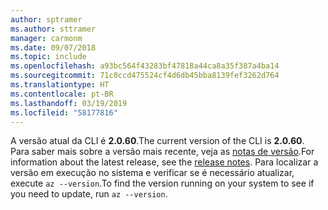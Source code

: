 ```yaml
---
author: sptramer
ms.author: sttramer
manager: carmonm
ms.date: 09/07/2018
ms.topic: include
ms.openlocfilehash: a93bc564f43283bf47818a44ca8a35f387a4ba14
ms.sourcegitcommit: 71c0ccd475524cf4d6db45bba8139fef3262d764
ms.translationtype: HT
ms.contentlocale: pt-BR
ms.lasthandoff: 03/19/2019
ms.locfileid: "58177816"
---
```

<span data-ttu-id="58cbc-101">A versão atual da CLI é __2.0.60__.</span><span class="sxs-lookup"><span data-stu-id="58cbc-101">The current version of the CLI is __2.0.60__.</span></span> <span data-ttu-id="58cbc-102">Para saber mais sobre a versão mais recente, veja as [notas de versão](../release-notes-azure-cli.md).</span><span class="sxs-lookup"><span data-stu-id="58cbc-102">For information about the latest release, see the [release notes](../release-notes-azure-cli.md).</span></span> <span data-ttu-id="58cbc-103">Para localizar a versão em execução no sistema e verificar se é necessário atualizar, execute `az --version`.</span><span class="sxs-lookup"><span data-stu-id="58cbc-103">To find the version running on your system to see if you need to update, run `az --version`.</span></span>

